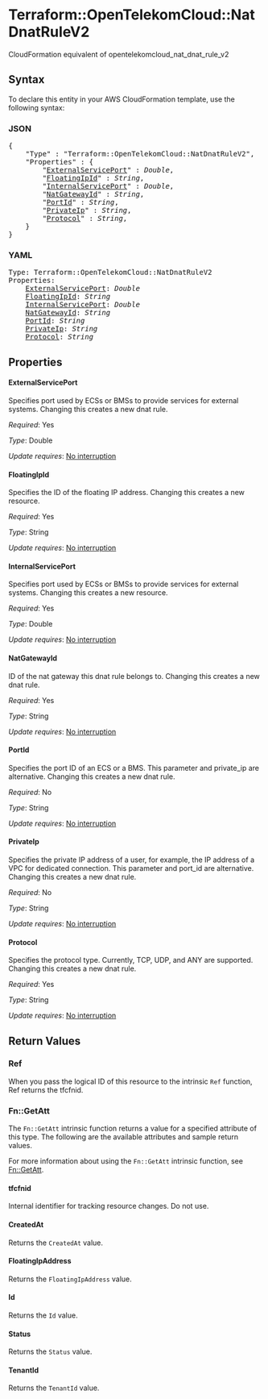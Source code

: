 # Terraform::OpenTelekomCloud::NatDnatRuleV2

CloudFormation equivalent of opentelekomcloud_nat_dnat_rule_v2

## Syntax

To declare this entity in your AWS CloudFormation template, use the following syntax:

### JSON

<pre>
{
    "Type" : "Terraform::OpenTelekomCloud::NatDnatRuleV2",
    "Properties" : {
        "<a href="#externalserviceport" title="ExternalServicePort">ExternalServicePort</a>" : <i>Double</i>,
        "<a href="#floatingipid" title="FloatingIpId">FloatingIpId</a>" : <i>String</i>,
        "<a href="#internalserviceport" title="InternalServicePort">InternalServicePort</a>" : <i>Double</i>,
        "<a href="#natgatewayid" title="NatGatewayId">NatGatewayId</a>" : <i>String</i>,
        "<a href="#portid" title="PortId">PortId</a>" : <i>String</i>,
        "<a href="#privateip" title="PrivateIp">PrivateIp</a>" : <i>String</i>,
        "<a href="#protocol" title="Protocol">Protocol</a>" : <i>String</i>,
    }
}
</pre>

### YAML

<pre>
Type: Terraform::OpenTelekomCloud::NatDnatRuleV2
Properties:
    <a href="#externalserviceport" title="ExternalServicePort">ExternalServicePort</a>: <i>Double</i>
    <a href="#floatingipid" title="FloatingIpId">FloatingIpId</a>: <i>String</i>
    <a href="#internalserviceport" title="InternalServicePort">InternalServicePort</a>: <i>Double</i>
    <a href="#natgatewayid" title="NatGatewayId">NatGatewayId</a>: <i>String</i>
    <a href="#portid" title="PortId">PortId</a>: <i>String</i>
    <a href="#privateip" title="PrivateIp">PrivateIp</a>: <i>String</i>
    <a href="#protocol" title="Protocol">Protocol</a>: <i>String</i>
</pre>

## Properties

#### ExternalServicePort

Specifies port used by ECSs or
BMSs to provide services for external systems.
Changing this creates a new dnat rule.

_Required_: Yes

_Type_: Double

_Update requires_: [No interruption](https://docs.aws.amazon.com/AWSCloudFormation/latest/UserGuide/using-cfn-updating-stacks-update-behaviors.html#update-no-interrupt)

#### FloatingIpId

Specifies the ID of the floating IP address.
Changing this creates a new resource.

_Required_: Yes

_Type_: String

_Update requires_: [No interruption](https://docs.aws.amazon.com/AWSCloudFormation/latest/UserGuide/using-cfn-updating-stacks-update-behaviors.html#update-no-interrupt)

#### InternalServicePort

Specifies port used by ECSs or BMSs
to provide services for external systems. Changing this creates a new resource.

_Required_: Yes

_Type_: Double

_Update requires_: [No interruption](https://docs.aws.amazon.com/AWSCloudFormation/latest/UserGuide/using-cfn-updating-stacks-update-behaviors.html#update-no-interrupt)

#### NatGatewayId

ID of the nat gateway this dnat rule belongs to.
Changing this creates a new dnat rule.

_Required_: Yes

_Type_: String

_Update requires_: [No interruption](https://docs.aws.amazon.com/AWSCloudFormation/latest/UserGuide/using-cfn-updating-stacks-update-behaviors.html#update-no-interrupt)

#### PortId

Specifies the port ID of an ECS or a BMS.
This parameter and private_ip are alternative. Changing this creates a
new dnat rule.

_Required_: No

_Type_: String

_Update requires_: [No interruption](https://docs.aws.amazon.com/AWSCloudFormation/latest/UserGuide/using-cfn-updating-stacks-update-behaviors.html#update-no-interrupt)

#### PrivateIp

Specifies the private IP address of a
user, for example, the IP address of a VPC for dedicated connection.
This parameter and port_id are alternative.
Changing this creates a new dnat rule.

_Required_: No

_Type_: String

_Update requires_: [No interruption](https://docs.aws.amazon.com/AWSCloudFormation/latest/UserGuide/using-cfn-updating-stacks-update-behaviors.html#update-no-interrupt)

#### Protocol

Specifies the protocol type. Currently,
TCP, UDP, and ANY are supported.
Changing this creates a new dnat rule.

_Required_: Yes

_Type_: String

_Update requires_: [No interruption](https://docs.aws.amazon.com/AWSCloudFormation/latest/UserGuide/using-cfn-updating-stacks-update-behaviors.html#update-no-interrupt)

## Return Values

### Ref

When you pass the logical ID of this resource to the intrinsic `Ref` function, Ref returns the tfcfnid.

### Fn::GetAtt

The `Fn::GetAtt` intrinsic function returns a value for a specified attribute of this type. The following are the available attributes and sample return values.

For more information about using the `Fn::GetAtt` intrinsic function, see [Fn::GetAtt](https://docs.aws.amazon.com/AWSCloudFormation/latest/UserGuide/intrinsic-function-reference-getatt.html).

#### tfcfnid

Internal identifier for tracking resource changes. Do not use.

#### CreatedAt

Returns the <code>CreatedAt</code> value.

#### FloatingIpAddress

Returns the <code>FloatingIpAddress</code> value.

#### Id

Returns the <code>Id</code> value.

#### Status

Returns the <code>Status</code> value.

#### TenantId

Returns the <code>TenantId</code> value.

